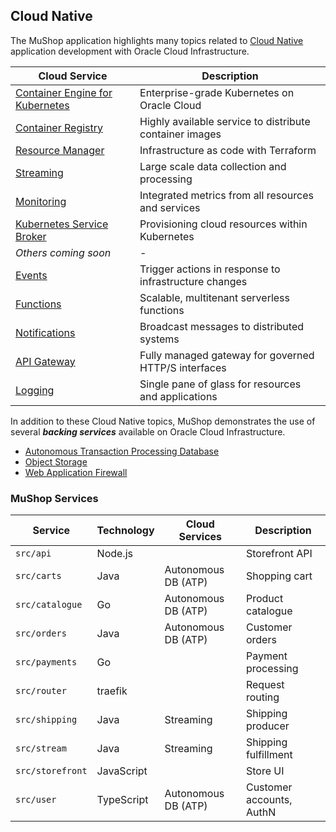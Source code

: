 ## Cloud Native

The MuShop application highlights many topics related to [Cloud Native](https://www.oracle.com/cloud/cloud-native/) application
development with Oracle Cloud Infrastructure.

| Cloud Service | Description |
|--|--|
| [Container Engine for Kubernetes](https://www.oracle.com/cloud/compute/container-engine-kubernetes.html) | Enterprise-grade Kubernetes on Oracle Cloud |
| [Container Registry](https://www.oracle.com/cloud/compute/container-registry.html) | Highly available service to distribute container images |
| [Resource Manager](https://www.oracle.com/cloud/systems-management/resource-manager/) | Infrastructure as code with Terraform |
| [Streaming](https://www.oracle.com/big-data/streaming/) | Large scale data collection and processing |
| [Monitoring](https://www.oracle.com/cloud/systems-management/monitoring/) | Integrated metrics from all resources and services |
| [Kubernetes Service Broker](https://github.com/oracle/oci-service-broker) | Provisioning cloud resources within Kubernetes |
| _Others coming soon_ | - |
| [Events](https://www.oracle.com/cloud-native/events-service/) | Trigger actions in response to infrastructure changes |
| [Functions](https://www.oracle.com/cloud-native/functions/) | Scalable, multitenant serverless functions |
| [Notifications](https://www.oracle.com/cloud/systems-management/notifications/) | Broadcast messages to distributed systems |
| [API Gateway](https://www.oracle.com/cloud/integration/api-platform-cloud/) | Fully managed gateway for governed HTTP/S interfaces |
| [Logging](https://go.oracle.com/LP=78019?elqCampaignId=179851) | Single pane of glass for resources and applications |

In addition to these Cloud Native topics, MuShop demonstrates the use of several
**_backing services_**  available on Oracle Cloud Infrastructure.

- [Autonomous Transaction Processing Database](https://www.oracle.com/database/autonomous-transaction-processing.html)
- [Object Storage](https://www.oracle.com/cloud/storage/object-storage.html)
- [Web Application Firewall](https://www.oracle.com/cloud/security/cloud-services/web-application-firewall.html)

<!-- - [Health Checks](https://www.oracle.com/cloud/networking/health-checks.html) -->
<!-- - [Email Delivery](https://www.oracle.com/cloud/networking/email-delivery.html) -->

### MuShop Services

| Service | Technology  | Cloud Services | Description |
| --- | --- | --- | --- |
| `src/api` | Node.js   | | Storefront API |
| `src/carts` | Java | Autonomous DB (ATP) | Shopping cart |
| `src/catalogue` | Go | Autonomous DB (ATP) | Product catalogue |
| `src/orders` | Java | Autonomous DB (ATP)   | Customer orders |
| `src/payments` | Go | | Payment processing |
| `src/router` | traefik  |  | Request routing |
| `src/shipping` | Java | Streaming | Shipping producer |
| `src/stream` | Java | Streaming | Shipping fulfillment |
| `src/storefront` | JavaScript  |  | Store UI |
| `src/user` | TypeScript | Autonomous DB (ATP)  | Customer accounts, AuthN |
